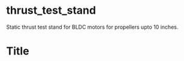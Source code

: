 # thrust_test_stand
 Static thrust test stand for BLDC motors for propellers upto 10 inches.
<h1>Title</h1>
